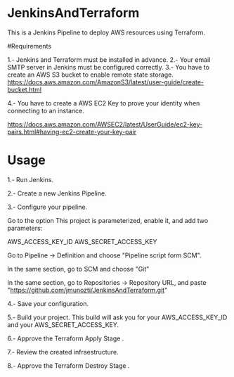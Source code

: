 # JenkinsAndTerraform

This is a Jenkins Pipeline to deploy AWS resources using Terraform.

#Requirements

1.- Jenkins and Terraform must be installed in advance.
2.- Your email SMTP server in Jenkins must be configured correctly.
3.- You have to create an AWS S3 bucket to enable remote state storage. https://docs.aws.amazon.com/AmazonS3/latest/user-guide/create-bucket.html

4.- You have to create a AWS EC2 Key to prove your identity when connecting to an instance.

https://docs.aws.amazon.com/AWSEC2/latest/UserGuide/ec2-key-pairs.html#having-ec2-create-your-key-pair

# Usage

1.- Run Jenkins.

2.- Create a new Jenkins Pipeline.

3.- Configure your pipeline.

Go to the option This project is parameterized, enable it, and add two parameters:

AWS_ACCESS_KEY_ID
AWS_SECRET_ACCESS_KEY

Go to Pipeline -> Definition and choose "Pipeline script form SCM".

In the same section, go to SCM and choose "Git"

In the same section, go to Repositories -> Repository URL, and paste "https://github.com/jmunozti/JenkinsAndTerraform.git"

4.- Save your configuration.

5.- Build your project. This build will ask you for your AWS_ACCESS_KEY_ID and your AWS_SECRET_ACCESS_KEY.

6.- Approve the Terraform Apply Stage .

7.- Review the created infraestructure.

8.- Approve the Terraform Destroy Stage .
